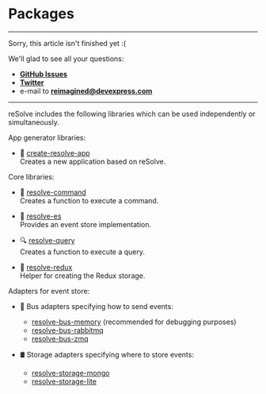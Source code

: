 # Packages

-------------------------------------------------------------------------
Sorry, this article isn't finished yet :(
    
We'll glad to see all your questions:
* [**GitHub Issues**](https://github.com/reimagined/resolve/issues)
* [**Twitter**](https://twitter.com/resolvejs)
* e-mail to **reimagined@devexpress.com**
-------------------------------------------------------------------------

reSolve includes the following libraries which can be used independently or simultaneously.

App generator libraries:
* 🚀 [create-resolve-app](https://github.com/reimagined/resolve/tree/master/packages/create-resolve-app)  
	Creates a new application based on reSolve.

Core libraries:
* 📢 [resolve-command](https://github.com/reimagined/resolve/tree/master/packages/resolve-command)  
	Creates a function to execute a command.

* 🏣 [resolve-es](https://github.com/reimagined/resolve/tree/master/packages/resolve-es)  
	Provides an event store implementation.

* 🔍 [resolve-query](https://github.com/reimagined/resolve/tree/master/packages/resolve-query)  
	Creates a function to execute a query.

* 🔩 [resolve-redux](https://github.com/reimagined/resolve/tree/master/packages/resolve-redux)  
	Helper for creating the Redux storage.


Adapters for event store:
* 🚌 Bus adapters specifying how to send events:
    * [resolve-bus-memory](https://github.com/reimagined/resolve/tree/master/packages/bus-adapters/resolve-bus-memory) (recommended for debugging purposes)
    * [resolve-bus-rabbitmq](https://github.com/reimagined/resolve/tree/master/packages/bus-adapters/resolve-bus-rabbitmq)
    * [resolve-bus-zmq](https://github.com/reimagined/resolve/tree/master/packages/bus-adapters/resolve-bus-zmq) 


* 🛢 Storage adapters specifying where to store events:
    * [resolve-storage-mongo](https://github.com/reimagined/resolve/tree/master/packages/storage-adapters/resolve-storage-mongo)
	* [resolve-storage-lite](https://github.com/reimagined/resolve/tree/master/packages/storage-adapters/resolve-storage-lite)